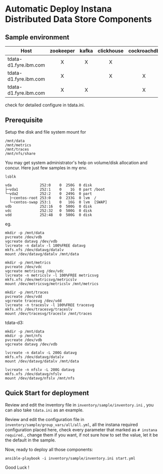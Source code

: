 # Automatic Deploy Instana Distributed Data Store Components

## Sample environment


| Host                  | zookeeper | kafka | clickhouse | cockroachdb | cassandra | elasticsearch | nfs |
|-----------------------|:---------:|:-----:|:----------:|:-----------:|:---------:|:-------------:|:---:|
| tdata-d1.fyre.ibm.com | X         | X     | X          |             | X         | X (master)    |     |
| tdata-d1.fyre.ibm.com | X         |       | X          | X           | X         | X(data)       |     |
| tdata-d1.fyre.ibm.com | X         | X     |            | X           |           | X(data)       | X   |

check for detailed configure in tdata.ini.

## Prerequisite

Setup the disk and file system mount for
```
/mnt/data
/mnt/metrics
/mnt/traces
/mnt/nfs/share
```
You may get system administrator's help on volume/disk allocation and concur.
Here just few samples in my env.

`lsblk`
```
vda             252:0    0  250G  0 disk
├─vda1          252:1    0    1G  0 part /boot
└─vda2          252:2    0  249G  0 part
  ├─centos-root 253:0    0  233G  0 lvm  /
  └─centos-swap 253:1    0   16G  0 lvm  [SWAP]
vdb             252:16   0  500G  0 disk
vdc             252:32   0  500G  0 disk
vdd             252:48   0  500G  0 disk
```
eg.
```
mkdir -p /mnt/data
pvcreate /dev/vdb
vgcreate datavg /dev/vdb
lvcreate -n datalv -l 100%FREE datavg
mkfs.xfs /dev/datavg/datalv
mount /dev/datavg/datalv /mnt/data
```
```
mkdir -p /mnt/metrics
pvcreate /dev/vdc
vgcreate metricsvg /dev/vdc
lvcreate -n metricslv -l 100%FREE metricsvg
mkfs.xfs /dev/metricsvg/metricslv
mount /dev/metricsvg/metricslv /mnt/metrics
```
```
mkdir -p /mnt/traces
pvcreate /dev/vdd
vgcreate tracesvg /dev/vdd
lvcreate -n traceslv -l 100%FREE tracesvg
mkfs.xfs /dev/tracesvg/traceslv
mount /dev/tracesvg/traceslv /mnt/traces
```

tdata-d3:
```
mkdir -p /mnt/data
mkdir -p /mnt/nfs
pvcreate /dev/vdb
vgcreate datavg /dev/vdb

lvcreate -n datalv -L 200G datavg
mkfs.xfs /dev/datavg/datalv
mount /dev/datavg/datalv /mnt/data

lvcreate -n nfslv -L 200G datavg
mkfs.xfs /dev/datavg/nfslv
mount /dev/datavg/nfslv /mnt/nfs
```


## Quick Start for deployment

Review and edit the inventory file in `inventory/sample/inventory.ini` , you can also take `tdata.ini` as an example.

Review and edit the configuration file in `inventory/sample/group_vars/all/all.yml`, all the instana required configuration placed here, check every parameter that marked as `# instana required.`, change them if you want, if not sure how to set the value, let it be the default in the sample.

Now, ready to deploy all those components:
```
ansible-playbook -i inventory/sample/inventory.ini start.yml
```

Good Luck !
